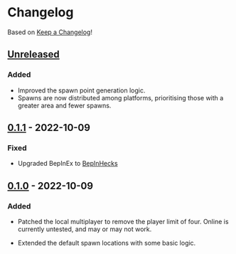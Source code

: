 # Changelog

Based on [Keep a Changelog](https://keepachangelog.com/en/1.0.0/)!

## [Unreleased]
### Added
 - Improved the spawn point generation logic.
 - Spawns are now distributed among platforms, prioritising those with a greater area and fewer spawns.

## [0.1.1] - 2022-10-09

### Fixed

-   Upgraded BepInEx to [BepInHecks](https://github.com/cobwebsh/BepInEx)

## [0.1.0] - 2022-10-09

### Added

-   Patched the local multiplayer to remove the player limit of four. Online is currently untested, and may or may not work.
-   Extended the default spawn locations with some basic logic.

    [Unreleased]: https://github.com/Senyksia/InfiniteFriends/compare/v0.1.0...HEAD

    [0.1.0]: https://github.com/Senyksia/InfiniteFriends/releases/tag/v0.1.0

[Unreleased]: https://github.com/Senyksia/InfiniteFriends/compare/0.1.1...HEAD

[0.1.1]: https://github.com/Senyksia/InfiniteFriends/compare/0.1.0...0.1.1
